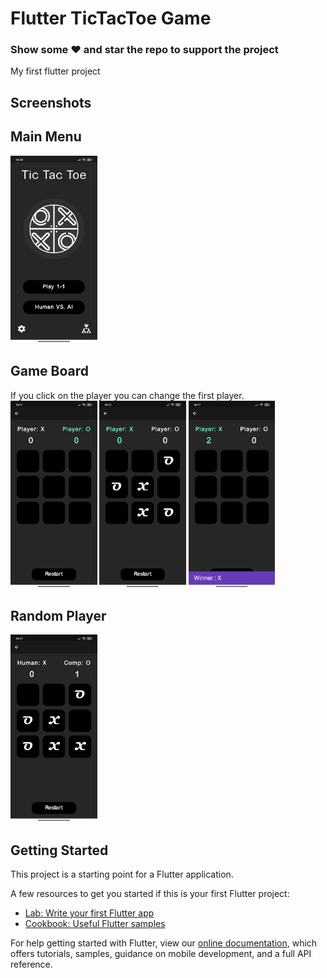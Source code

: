# Flutter TicTacToe Game

### Show some ❤️ and star the repo to support the project

My first flutter project

## Screenshots
## Main Menu
<img src="ScreenShoots/ss1.jpg" height="300em" />

## Game Board
If you click on the player you can change the first player.
<img src="ScreenShoots/ss2.jpg" height="300em" />
<img src="ScreenShoots/ss3.jpg" height="300em" />
<img src="ScreenShoots/ss4.jpg" height="300em" />

## Random Player
<img src="ScreenShoots/ss5.jpg" height="300em" />

## Getting Started

This project is a starting point for a Flutter application.

A few resources to get you started if this is your first Flutter project:

- [Lab: Write your first Flutter app](https://flutter.dev/docs/get-started/codelab)
- [Cookbook: Useful Flutter samples](https://flutter.dev/docs/cookbook)

For help getting started with Flutter, view our
[online documentation](https://flutter.dev/docs), which offers tutorials,
samples, guidance on mobile development, and a full API reference.

